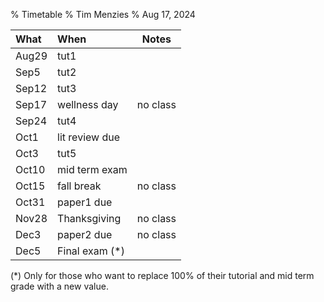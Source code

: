 % Timetable
% Tim Menzies
% Aug 17, 2024



|What|When|  Notes|
|:----|:----|------ |
|Aug29| tut1   |         |
|Sep5| tut2   |         |
|Sep12| tut3   |         |
|Sep17| wellness day   | no class|
|Sep24| tut4   |         |
|Oct1|  lit review due  |         |
|Oct3|  tut5   |         |
|Oct10| mid term exam | |
|Oct15| fall break    |  no class |
|Oct31| paper1 due   |         |
|Nov28| Thanksgiving    |  no class |
|Dec3| paper2 due |  no class |
|Dec5| Final exam (\*)  | |

(\*) Only for those who want to replace 100% of their tutorial and mid term grade with a new value.


